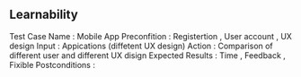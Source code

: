 ## Learnability

Test Case Name : Mobile App
Preconfition : Registertion , User account , UX design
Input : Appications (diffetent UX design)
Action : Comparison of different user and different UX disign 
Expected Results : Time , Feedback , Fixible
Postconditions : 
